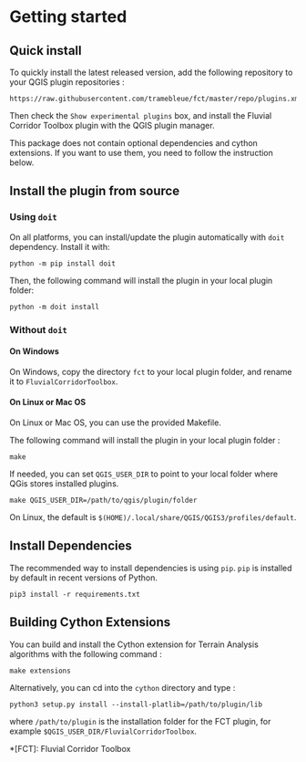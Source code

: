 # Getting started

## Quick install

To quickly install the latest released version, add the following repository to your QGIS plugin repositories :

    https://raw.githubusercontent.com/tramebleue/fct/master/repo/plugins.xml

Then check the ```Show experimental plugins``` box, and install the Fluvial Corridor Toolbox plugin with the QGIS plugin manager. 

This package does not contain optional dependencies and cython extensions. If you want to use them, you need to follow the instruction below.

## Install the plugin from source

### Using `doit`

On all platforms, you can install/update the plugin automatically with `doit` dependency. Install it with:

    python -m pip install doit

Then, the following command will install the plugin in your local plugin folder:

    python -m doit install

### Without `doit`

#### On Windows

On Windows, copy the directory `fct` to your local plugin folder,
and rename it to `FluvialCorridorToolbox`.

#### On Linux or Mac OS

On Linux or Mac OS, you can use the provided Makefile.

The following command will install the plugin in your local plugin folder :

    make

If needed, you can set `QGIS_USER_DIR`
to point to your local folder where QGis stores installed plugins.

	make QGIS_USER_DIR=/path/to/qgis/plugin/folder

On Linux, the default is `$(HOME)/.local/share/QGIS/QGIS3/profiles/default`.

## Install Dependencies

The recommended way to install dependencies is using  `pip`.
`pip` is installed by default in recent versions of Python.

    pip3 install -r requirements.txt

## Building Cython Extensions

You can build and install the Cython extension for Terrain Analysis algorithms
with the following command :

    make extensions

Alternatively, you can cd into the `cython` directory and type :

	python3 setup.py install --install-platlib=/path/to/plugin/lib

where `/path/to/plugin` is the installation folder for the FCT plugin,
for example `$QGIS_USER_DIR/FluvialCorridorToolbox`.

*[FCT]: Fluvial Corridor Toolbox